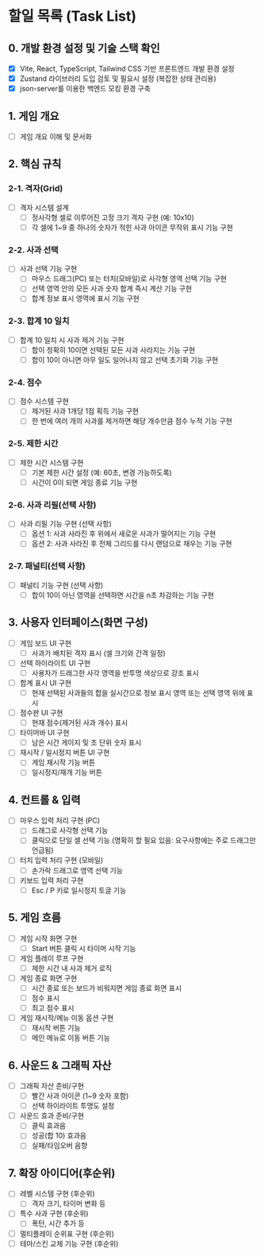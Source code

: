 # 할일 목록 (Task List)

## 0. 개발 환경 설정 및 기술 스택 확인
- [x] Vite, React, TypeScript, Tailwind CSS 기반 프론트엔드 개발 환경 설정
- [x] Zustand 라이브러리 도입 검토 및 필요시 설정 (복잡한 상태 관리용)
- [x] json-server를 이용한 백엔드 모킹 환경 구축

## 1. 게임 개요
- [ ] 게임 개요 이해 및 문서화

## 2. 핵심 규칙
### 2-1. 격자(Grid)
- [ ] 격자 시스템 설계
  - [ ] 정사각형 셀로 이루어진 고정 크기 격자 구현 (예: 10x10)
  - [ ] 각 셀에 1~9 중 하나의 숫자가 적힌 사과 아이콘 무작위 표시 기능 구현

### 2-2. 사과 선택
- [ ] 사과 선택 기능 구현
  - [ ] 마우스 드래그(PC) 또는 터치(모바일)로 사각형 영역 선택 기능 구현
  - [ ] 선택 영역 안의 모든 사과 숫자 합계 즉시 계산 기능 구현
  - [ ] 합계 정보 표시 영역에 표시 기능 구현

### 2-3. 합계 10 일치
- [ ] 합계 10 일치 시 사과 제거 기능 구현
  - [ ] 합이 정확히 10이면 선택된 모든 사과 사라지는 기능 구현
  - [ ] 합이 10이 아니면 아무 일도 일어나지 않고 선택 초기화 기능 구현

### 2-4. 점수
- [ ] 점수 시스템 구현
  - [ ] 제거된 사과 1개당 1점 획득 기능 구현
  - [ ] 한 번에 여러 개의 사과를 제거하면 해당 개수만큼 점수 누적 기능 구현

### 2-5. 제한 시간
- [ ] 제한 시간 시스템 구현
  - [ ] 기본 제한 시간 설정 (예: 60초, 변경 가능하도록)
  - [ ] 시간이 0이 되면 게임 종료 기능 구현

### 2-6. 사과 리필(선택 사항)
- [ ] 사과 리필 기능 구현 (선택 사항)
  - [ ] 옵션 1: 사과 사라진 후 위에서 새로운 사과가 떨어지는 기능 구현
  - [ ] 옵션 2: 사과 사라진 후 전체 그리드를 다시 랜덤으로 채우는 기능 구현

### 2-7. 패널티(선택 사항)
- [ ] 패널티 기능 구현 (선택 사항)
  - [ ] 합이 10이 아닌 영역을 선택하면 시간을 n초 차감하는 기능 구현

## 3. 사용자 인터페이스(화면 구성)
- [ ] 게임 보드 UI 구현
  - [ ] 사과가 배치된 격자 표시 (셀 크기와 간격 일정)
- [ ] 선택 하이라이트 UI 구현
  - [ ] 사용자가 드래그한 사각 영역을 반투명 색상으로 강조 표시
- [ ] 합계 표시 UI 구현
  - [ ] 현재 선택된 사과들의 합을 실시간으로 정보 표시 영역 또는 선택 영역 위에 표시
- [ ] 점수판 UI 구현
  - [ ] 현재 점수(제거된 사과 개수) 표시
- [ ] 타이머바 UI 구현
  - [ ] 남은 시간 게이지 및 초 단위 숫자 표시
- [ ] 재시작 / 일시정지 버튼 UI 구현
  - [ ] 게임 재시작 기능 버튼
  - [ ] 일시정지/재개 기능 버튼

## 4. 컨트롤 & 입력
- [ ] 마우스 입력 처리 구현 (PC)
  - [ ] 드래그로 사각형 선택 기능
  - [ ] 클릭으로 단일 셀 선택 기능 (명확히 할 필요 있음: 요구사항에는 주로 드래그만 언급됨)
- [ ] 터치 입력 처리 구현 (모바일)
  - [ ] 손가락 드래그로 영역 선택 기능
- [ ] 키보드 입력 처리 구현
  - [ ] Esc / P 키로 일시정지 토글 기능

## 5. 게임 흐름
- [ ] 게임 시작 화면 구현
  - [ ] Start 버튼 클릭 시 타이머 시작 기능
- [ ] 게임 플레이 루프 구현
  - [ ] 제한 시간 내 사과 제거 로직
- [ ] 게임 종료 화면 구현
  - [ ] 시간 종료 또는 보드가 비워지면 게임 종료 화면 표시
  - [ ] 점수 표시
  - [ ] 최고 점수 표시
- [ ] 게임 재시작/메뉴 이동 옵션 구현
  - [ ] 재시작 버튼 기능
  - [ ] 메인 메뉴로 이동 버튼 기능

## 6. 사운드 & 그래픽 자산
- [ ] 그래픽 자산 준비/구현
  - [ ] 빨간 사과 아이콘 (1~9 숫자 포함)
  - [ ] 선택 하이라이트 투명도 설정
- [ ] 사운드 효과 준비/구현
  - [ ] 클릭 효과음
  - [ ] 성공(합 10) 효과음
  - [ ] 실패/타임오버 음향

## 7. 확장 아이디어(후순위)
- [ ] 레벨 시스템 구현 (후순위)
  - [ ] 격자 크기, 타이머 변화 등
- [ ] 특수 사과 구현 (후순위)
  - [ ] 폭탄, 시간 추가 등
- [ ] 멀티플레이 순위표 구현 (후순위)
- [ ] 테마/스킨 교체 기능 구현 (후순위)
